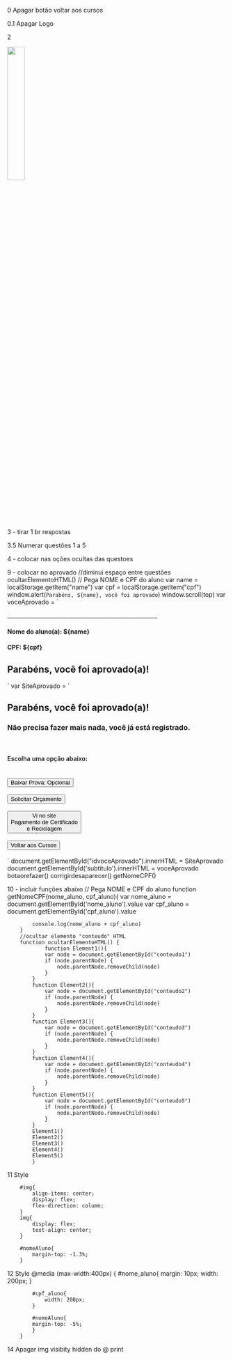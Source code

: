 0 
Apagar botão voltar aos cursos

0.1
Apagar Logo

2
<div id="img"><img src="https://cestsegtrabalho.com.br/wp-content/uploads/2022/09/logo-e1663851774609.png" width="28%"></div>

3 - tirar 1 br respostas

3.5 
Numerar questões 1 a 5

4 - colocar nas oções ocultas das questoes
<div id="conteudo"></div>

9 - colocar no aprovado 
                //diminui espaço entre questões
                ocultarElementoHTML()
                // Pega NOME e CPF do aluno
var name = localStorage.getItem("name")
var cpf = localStorage.getItem("cpf")
window.alert(`Parabéns, ${name}, você foi aprovado`)
window.scroll(top)
var voceAprovado = `
<p id="linha">______________________________________________________</p>
<h4 id="nomeAluno">Nome do aluno(a): ${name}</h4>
<h4>CPF: ${cpf}</h4>
<h2>Parabéns, você foi aprovado(a)!</h2>`
                var SiteAprovado = `<div id="">
                    <h2 id="parabens">Parabéns, você foi aprovado(a)!</h2>
<h3 id="naoprecisa">Não precisa fazer mais nada, você já está registrado.</h3><br>
<h4 id="Escolha" style="font-weight: 600;">Escolha uma opção abaixo:</h4><br>
<button id="button_imprimir" onclick="window.print(); return false" style="cursor: pointer;">Baixar Prova: Opcional</button><br><br>
<a href="https://api.whatsapp.com/send?phone=5521973561012&text=Quero%20Solicitar%20Or%C3%A7amento"><button>Solicitar Orçamento</button></a><br><br>
<a href="https://cestsegtrabalho.com.br/index.php/produto/primeiros-socorros/"><button id="btn_certificado">Vi no site <br> Pagamento de Certificado <br> e Reciclagem</button></a><br><br>
<a href="https://cestsegtrabalho.com.br/"><button id="conteudoAprovado">Voltar aos Cursos</button></a><br><br>
                </div>`
                document.getElementById("idvoceAprovado").innerHTML = SiteAprovado
                document.getElementById('subtitulo').innerHTML = voceAprovado
                botaorefazer()
                corrigirdesaparecer()
                getNomeCPF()

10 - incluir funções abaixo
        // Pega NOME e CPF do aluno
        function getNomeCPF(nome_aluno, cpf_aluno){
            var nome_aluno = document.getElementById('nome_aluno').value
            var cpf_aluno = document.getElementById('cpf_aluno').value

            console.log(nome_aluno + cpf_aluno)
        }
        //ocultar elemento "conteudo" HTML
        function ocultarElementoHTML() {
                function Element1(){
                var node = document.getElementById("conteudo1")
                if (node.parentNode) {
                    node.parentNode.removeChild(node)
                }
            }
            function Element2(){
                var node = document.getElementById("conteudo2")
                if (node.parentNode) {
                    node.parentNode.removeChild(node)
                }
            }
            function Element3(){
                var node = document.getElementById("conteudo3")
                if (node.parentNode) {
                    node.parentNode.removeChild(node)
                }
            }
            function Element4(){
                var node = document.getElementById("conteudo4")
                if (node.parentNode) {
                    node.parentNode.removeChild(node)
                }
            }
            function Element5(){
                var node = document.getElementById("conteudo5")
                if (node.parentNode) {
                    node.parentNode.removeChild(node)
                }
            }
            Element1()
            Element2()
            Element3()
            Element4()
            Element5()
            }

11 Style

        #img{
            align-items: center;
            display: flex;
            flex-direction: column;
        }
        img{
            display: flex;
            text-align: center;
        }

        #nomeAluno{
            margin-top: -1.3%;
        }
12 Style
        @media (max-width:400px) {
            #nome_aluno{
            margin: 10px;
            width: 200px;
            }

            #cpf_aluno{
                width: 200px;
            }

            #nomeAluno{
            margin-top: -5%;
            }
        }

14
Apagar img visibity hidden do @ print
